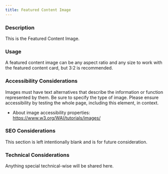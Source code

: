 ```yaml
---
title: Featured Content Image
---
```


### Description
This is the Featured Content Image.

### Usage
A featured content image can be any aspect ratio and any size to work with the featured content card, but 3:2 is recommended.

### Accessibility Considerations
Images must have text alternatives that describe the information or function represented by them. Be sure to specify the type of image. Please ensure accessibility by testing the whole page, including this element, in context.

* About image accessibility properties: https://www.w3.org/WAI/tutorials/images/

### SEO Considerations
This section is left intentionally blank and is for future consideration.

### Technical Considerations
Anything special technical-wise will be shared here.
